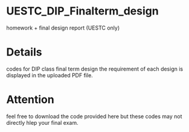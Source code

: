 # UESTC_DIP_Finalterm_design
homework + final design report (UESTC only)
# Details
codes for DIP class final term design
the requirement of each design is displayed in the uploaded PDF file.
# Attention
feel free to download the code provided here
but these codes may not directly hlep your final exam.
